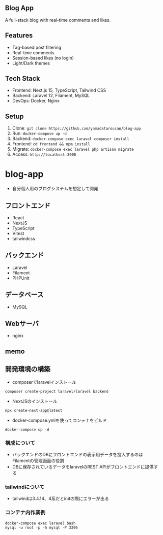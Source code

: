 ## Blog App
A full-stack blog with real-time comments and likes.

## Features
- Tag-based post filtering
- Real-time comments
- Session-based likes (no login)
- Light/Dark themes

## Tech Stack
- Frontend: Next.js 15, TypeScript, Tailwind CSS
- Backend: Laravel 12, Filament, MySQL
- DevOps: Docker, Nginx

## Setup
1. Clone: `git clone https://github.com/yamadatarousan/blog-app`
2. Run: `docker-compose up -d`
3. Backend: `docker-compose exec laravel composer install`
4. Frontend: `cd frontend && npm install`
5. Migrate: `docker-compose exec laravel php artisan migrate`
6. Access: `http://localhost:3000`

# blog-app
- 自分個人用のブログシステムを想定して開発

## フロントエンド
- React
- NextJS
- TypeScript
- Vitest
- tailwindcss

## バックエンド
- Laravel
- Filament
- PHPUnit

## データベース
- MySQL

## Webサーバ
- nginx

## memo
## 開発環境の構築
- composerでlaravelインストール
```
composer create-project laravel/laravel backend
```
- NextJSのインストール
```
npx create-next-app@latest
```
- docker-compose.ymlを使ってコンテナをビルド
```
docker-compose up -d
```
### 構成について
- バックエンドのDBにフロントエンドの表示用データを投入するのはFilamentの管理画面の役割
- DBに保存されているデータをlaravelのREST APIがフロントエンドに提供する


### tailwindについて
- tailwindは3.4.14、4系だとinitの際にエラーが出る

### コンテナ内作業例
```
docker-compose exec laravel bash
mysql -u root -p -h mysql -P 3306
```